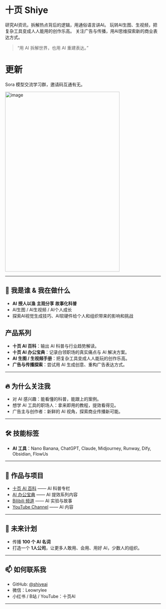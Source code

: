 # 十页 Shiye  
研究AI资讯，拆解热点背后的逻辑，用通俗语言讲AI。  玩转AI生图、生视频，把复杂工具变成人人能用的创作乐高。  关注广告与传播，用AI思维探索新的商业表达方式。
> “用 AI 拆解世界，也用 AI 重建表达。”

# 更新
Sora 模型交流学习群，邀请码互通有无。

<img width="370" height="580" alt="image" src="https://github.com/user-attachments/assets/a469d276-60c6-4010-9958-24dc3baecdff" />

---

## 👋 我是谁  & 我在做什么  
- **AI** **授人以渔** **主观分享** **故事化科普** 
- AI生图 / AI生视频 / AI个人成长 
- 探索AI视觉生成技巧、AI软硬件给个人和组织带来的影响和挑战

## 产品系列
- **十页 AI 百科**：输出 AI 科普与行业趋势解读。  
- **十页 AI 办公宝典**：记录白领职场的真实痛点与 AI 解决方案。  
- **AI 生图 / 生视频手册**：把复杂工具变成人人能玩的创作乐高。  
- **广告与传播探索**：尝试用 AI 生成创意、重构广告表达方式。  

---

## 🔥 为什么关注我  
- 对 AI 感兴趣：能看懂的科普，能跟上的案例。  
- 想学 AI 工具的职场人：拿来即用的教程，提效看得见。  
- 广告主与创作者：新鲜的 AI 视角，探索商业传播新可能。  

---

## 🛠️ 技能标签  
- **AI 工具**：Nano Banana, ChatGPT, Claude, Midjourney, Runway, Dify, Obsidian, FlowUs  


---

## 📂 作品与项目  
- [十页 AI 百科](#) —— AI 科普专栏  
- [AI 办公宝典](#) —— AI 提效系列内容  
- [Bilibili 频道](#) —— AI 实验与故事  
- [YouTube Channel](#) ——  AI 内容  

---

## 🌱 未来计划  
- 传播 **100 个 AI 名词**  
- 打造一个 **1人公司**，让更多人敢用、会用、用好 AI，少数人的组织。  

---

## 📫 如何联系我  
- GitHub: [@shiyeai](#)  
- 微信：Leowrylee
- 小红书 / B站 / YouTube：十页AI  

---
